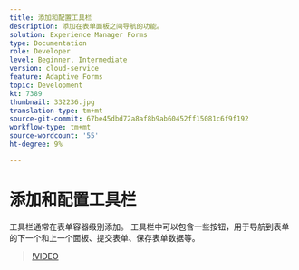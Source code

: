 ```yaml
---
title: 添加和配置工具栏
description: 添加在表单面板之间导航的功能。
solution: Experience Manager Forms
type: Documentation
role: Developer
level: Beginner, Intermediate
version: cloud-service
feature: Adaptive Forms
topic: Development
kt: 7389
thumbnail: 332236.jpg
translation-type: tm+mt
source-git-commit: 67be45dbd72a8af8b9ab60452ff15081c6f9f192
workflow-type: tm+mt
source-wordcount: '55'
ht-degree: 9%

---
```



# 添加和配置工具栏

工具栏通常在表单容器级别添加。 工具栏中可以包含一些按钮，用于导航到表单的下一个和上一个面板、提交表单、保存表单数据等。

>[!VIDEO](https://video.tv.adobe.com/v/332236?quality=12&learn=on)

